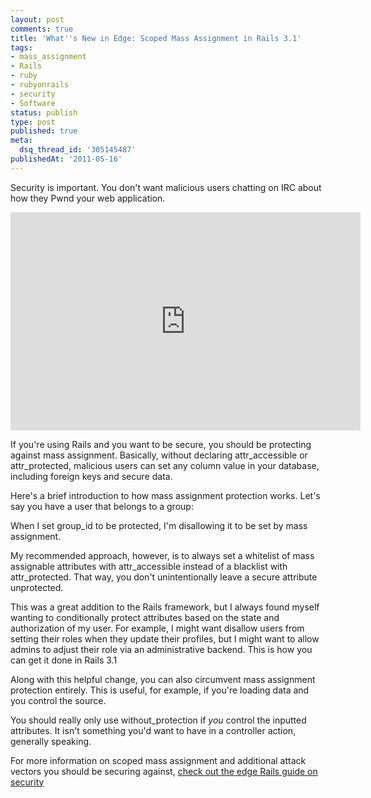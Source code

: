 ```yaml
---
layout: post
comments: true
title: 'What''s New in Edge: Scoped Mass Assignment in Rails 3.1'
tags:
- mass_assignment
- Rails
- ruby
- rubyonrails
- security
- Software
status: publish
type: post
published: true
meta:
  dsq_thread_id: '305145487'
publishedAt: '2011-05-16'
---
```


Security is important. You don't want malicious users chatting on IRC about how they Pwnd your web application.

<iframe width="560" height="349" src="https://www.youtube.com/embed/O2rGTXHvPCQ" frameborder="0" allowfullscreen></iframe>

If you're using Rails and you want to be secure, you should be protecting against mass assignment. Basically, without declaring attr_accessible or attr_protected, malicious users can set any column value in your database, including foreign keys and secure data.

Here's a brief introduction to how mass assignment protection works. Let's say you have a user that belongs to a group:

<script src="https://gist.github.com/974447.js?file=user_classic.rb"></script>

When I set group_id to be protected, I'm disallowing it to be set by mass assignment.

My recommended approach, however, is to always set a whitelist of mass assignable attributes with attr\_accessible instead of a blacklist with attr\_protected. That way, you don't unintentionally leave a secure attribute unprotected.

<script src="https://gist.github.com/974447.js?file=user_attr_accessible.rb"></script>

This was a great addition to the Rails framework, but I always found myself wanting to conditionally protect attributes based on the state and authorization of my user. For example, I might want disallow users from setting their roles when they update their profiles, but I might want to allow admins to adjust their role via an administrative backend. This is how you can get it done in Rails 3.1

<script src="https://gist.github.com/974447.js?file=user_with_scope.rb"></script>

Along with this helpful change, you can also circumvent mass assignment protection entirely. This is useful, for example, if you're loading data and you control the source.

<script src="https://gist.github.com/974447.js?file=user_without_protection.rb"></script>

You should really only use without_protection if *you* control the inputted attributes. It isn't something you'd want to have in a controller action, generally speaking.

For more information on scoped mass assignment and additional attack vectors you should be securing against, [check out the edge Rails guide on security](https://edgeguides.rubyonrails.org/security.html)
